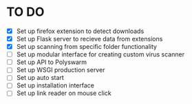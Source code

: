 # TO DO

- [x] Set up firefox extension to detect downloads
- [x] Set up Flask server to recieve data from extensions
- [x] Set up scanning from specific folder functionality
- [ ] Set up modular interface for creating custom virus scanner
- [ ] Set up API to Polyswarm
- [ ] Set up WSGI production server
- [ ] Set up auto start
- [ ] Set up installation interface
- [ ] Set up link reader on mouse click
